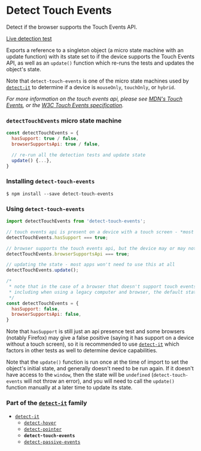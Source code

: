 # Detect Touch Events

Detect if the browser supports the Touch Events API.

[Live detection test][liveDetectionTest]

Exports a reference to a singleton object (a micro state machine with an update function) with its state set to if the device supports the Touch Events API, as well as an `update()` function which re-runs the tests and updates the object's state.

Note that `detect-touch-events` is one of the micro state machines used by [`detect-it`][detectItRepo] to determine if a device is `mouseOnly`, `touchOnly`, or `hybrid`.

*For more information on the touch events api, please see [MDN's Touch Events][mdnTouchEvents], or the [W3C Touch Events specification][w3cSpecLatest].*


### `detectTouchEvents` micro state machine
```javascript
const detectTouchEvents = {
  hasSupport: true / false,
  browserSupportsApi: true / false,

  // re-run all the detection tests and update state
  update() {...},
}
```

### Installing `detect-touch-events`
```terminal
$ npm install --save detect-touch-events
```

### Using `detect-touch-events`
```javascript
import detectTouchEvents from 'detect-touch-events';
```
```javascript
// touch events api is present on a device with a touch screen - *most useful*
detectTouchEvents.hasSupport === true;

// browser supports the touch events api, but the device may or may not have a touch screen
detectTouchEvents.browserSupportsApi === true;

// updating the state - most apps won't need to use this at all
detectTouchEvents.update();
```

```javascript
/*
 * note that in the case of a browser that doesn't support touch events,
 * including when using a legacy computer and browser, the default state will be:
 */
const detectTouchEvents = {
  hasSupport: false,
  browserSupportsApi: false,
}
```

Note that `hasSupport` is still just an api presence test and some browsers (notably Firefox) may give a false positive (saying it has support on a device without a touch screen), so it is recommended to use [`detect-it`][detectItRepo] which factors in other tests as well to determine device capabilities.

Note that the `update()` function is run once at the time of import to set the object's initial state, and generally doesn't need to be run again. If it doesn't have access to the `window`, then the state will be `undefined` (`detect-touch-events` will not throw an error), and you will need to call the `update()` function manually at a later time to update its state.


### Part of the [`detect-it`][detectItRepo] family
- [`detect-it`][detectItRepo]
  - [`detect-hover`][detectHoverRepo]
  - [`detect-pointer`][detectPointerRepo]
  - **`detect-touch-events`**
  - [`detect-passive-events`][detectPassiveEventsRepo]


<!-- links -->
[liveDetectionTest]: https://detect-it.rafgraph.dev/#detect-touch-events
[w3cSpecLatest]: https://w3c.github.io/touch-events/
[mdnTouchEvents]: https://developer.mozilla.org/en-US/docs/Web/API/Touch_events
[detectItRepo]: https://github.com/rafgraph/detect-it
[detectHoverRepo]: https://github.com/rafgraph/detect-hover
[detectPointerRepo]: https://github.com/rafgraph/detect-pointer
[detectPassiveEventsRepo]: https://github.com/rafgraph/detect-passive-events
